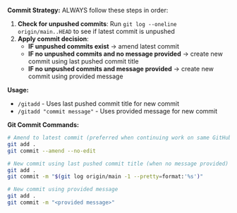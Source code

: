 **Commit Strategy:**
ALWAYS follow these steps in order:

1. **Check for unpushed commits**: Run `git log --oneline origin/main..HEAD` to see if latest commit is unpushed
2. **Apply commit decision**:
   - **IF unpushed commits exist** → amend latest commit
   - **IF no unpushed commits and no message provided** → create new commit using last pushed commit title
   - **IF no unpushed commits and message provided** → create new commit using provided message
  
**Usage:**
- `/gitadd` - Uses last pushed commit title for new commit
- `/gitadd "commit message"` - Uses provided message for new commit

**Git Commit Commands:**
```bash
# Amend to latest commit (preferred when continuing work on same GitHub issue)
git add .
git commit --amend --no-edit

# New commit using last pushed commit title (when no message provided)
git add .
git commit -m "$(git log origin/main -1 --pretty=format:'%s')"

# New commit using provided message
git add .
git commit -m "<provided message>"
```